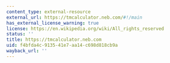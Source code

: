 ```yaml
---
content_type: external-resource
external_url: https://tmcalculator.neb.com/#!/main
has_external_license_warning: true
license: https://en.wikipedia.org/wiki/All_rights_reserved
status: ''
title: https://tmcalculator.neb.com
uid: f4bfda4c-9135-41e7-aa14-c698d818cb9a
wayback_url: ''
---
```

